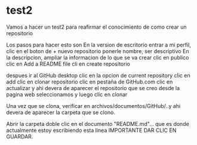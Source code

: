 # test2
Vamos a hacer un test2 para reafirmar el conocimiento de como crear un repositorio


Los pasos para hacer esto son
En la version de escritorio entrar a mi perfil, clic en el boton de +
nuevo repositorio
ponerle nombre, ser descriptivo
En la descripcion, ampliar la informacion de lo que se va crear
clic en publico
clic en Add a README file
cli en create repositorio



despues ir al GitHub desktop
clic en la opcion de current repository
clic en add
clic en clonar repositorio
clic en pestaña de GitHub.com
clic en actualizar
y ahi devera de aparecer el repositorio que se creo desde la pagina web
seleccionamos y luego clic en clonar


Una vez que se clona, verificar en archivos/documentos/GitHub/..y ahi devera de aparecer la carpeta que se clono.

Abrir la carpeta
doble clic en el documento "README.md"... que es donde actualmente estoy escribiendo esta linea
IMPORTANTE DAR CLIC EN GUARDAR.
